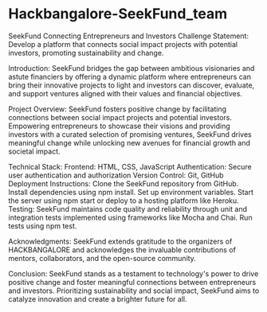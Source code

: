 # Hackbangalore-SeekFund_team
SeekFund
Connecting Entrepreneurs and Investors
Challenge Statement:
Develop a platform that connects social impact projects with potential investors, promoting sustainability and change.

Introduction:
SeekFund bridges the gap between ambitious visionaries and astute financiers by offering a dynamic platform where entrepreneurs can bring their innovative projects to light and investors can discover, evaluate, and support ventures aligned with their values and financial objectives.

Project Overview:
SeekFund fosters positive change by facilitating connections between social impact projects and potential investors. Empowering entrepreneurs to showcase their visions and providing investors with a curated selection of promising ventures, SeekFund drives meaningful change while unlocking new avenues for financial growth and societal impact.

Technical Stack:
Frontend: HTML, CSS, JavaScript
Authentication: Secure user authentication and authorization
Version Control: Git, GitHub
Deployment Instructions:
Clone the SeekFund repository from GitHub.
Install dependencies using npm install.
Set up environment variables.
Start the server using npm start or deploy to a hosting platform like Heroku.
Testing:
SeekFund maintains code quality and reliability through unit and integration tests implemented using frameworks like Mocha and Chai. Run tests using npm test.

Acknowledgments:
SeekFund extends gratitude to the organizers of HACKBANGALORE and acknowledges the invaluable contributions of mentors, collaborators, and the open-source community.

Conclusion:
SeekFund stands as a testament to technology's power to drive positive change and foster meaningful connections between entrepreneurs and investors. Prioritizing sustainability and social impact, SeekFund aims to catalyze innovation and create a brighter future for all.
